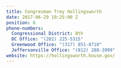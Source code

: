 ```yaml
---
title: Congresman Trey Hollingsworth
date: 2017-06-29 19:25:00 Z
position: 6
phone-numbers:
  Congressional District: 8th
  DC Office: "(202) 225-5315"
  Greenwood Office: "(317) 851-8710"
  Jeffersonville Office: "(812) 288-3999"
website: https://hollingsworth.house.gov/
---
```


